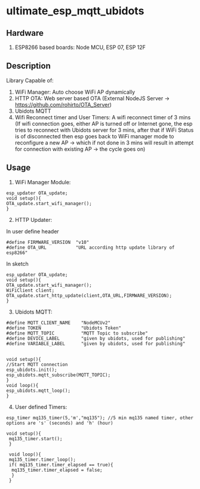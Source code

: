 # ultimate_esp_mqtt_ubidots

## Hardware
1. ESP8266 based boards: Node MCU, ESP 07, ESP 12F

## Description
Library Capable of:
1. WiFi Manager: Auto choose WiFi AP dynamically 
2. HTTP OTA: Web server based OTA (External NodeJS Server -> https://github.com/rohirto/OTA_Server)
3. Ubidots MQTT 
4. Wifi Reconnect timer and User Timers: A wifi reconnect timer of 3 mins (If wifi connection goes, either AP is turned off or Internet gone, the esp tries to reconnect with Ubidots server for 3 mins, after that if WiFi Status is of disconnected then esp goes back to WiFi manager mode to reconfigure a new AP -> which if not done in 3 mins will result in attempt for connection with existing AP -> the cycle goes on)

## Usage 
1. WiFi Manager Module: 
  ```
  esp_updater OTA_update;
  void setup(){
  OTA_update.start_wifi_manager();
  }
  ```
2. HTTP Updater: 
  
  In user define header 
  ```
  #define FIRMWARE_VERSION  "v10"
  #define OTA_URL           "URL according http update library of esp8266"
  ```
  
  In sketch
  ```
  esp_updater OTA_update;
  void setup(){
  OTA_update.start_wifi_manager();
  WiFiClient client;
  OTA_update.start_http_update(client,OTA_URL,FIRMWARE_VERSION);
  }
  ```
3. Ubidots MQTT:
  ```
  #define MQTT_CLIENT_NAME    "NodeMCUv2"
  #define TOKEN               "Ubidots Token"
  #define MQTT_TOPIC          "MQTT Topic to subscribe"
  #define DEVICE_LABEL        "given by ubidots, used for publishing"
  #define VARIABLE_LABEL      "given by ubidots, used for publishing"
  
  
  void setup(){
  //Start MQTT connection
  esp_ubidots.init();
  esp_ubidots.mqtt_subscribe(MQTT_TOPIC);
  }
  void loop(){
  esp_ubidots.mqtt_loop();
  }
  ```
4. User defined Timers:
  
  ```
  esp_timer mq135_timer(5,'m',"mq135"); //5 min mq135 named timer, other options are 's' (seconds) and 'h' (hour)
  
  void setup(){
   mq135_timer.start();
   }
   
   void loop(){
   mq135_timer.timer_loop();
   if( mq135_timer.timer_elapsed == true){
    mq135_timer.timer_elapsed = false;
    }
   }
  ```
  
  
  
  
  

  
